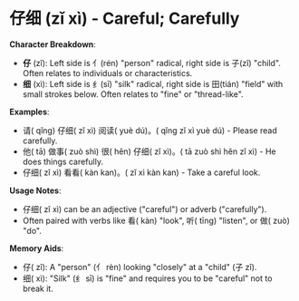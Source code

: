 # **仔细 (zǐ xì) - Careful; Carefully**

**Character Breakdown**:  
- **仔** (zǐ): Left side is 亻(rén) "person" radical, right side is 子(zǐ) "child". Often relates to individuals or characteristics.  
- **细** (xì): Left side is 纟(sī) "silk" radical, right side is 田(tián) "field" with small strokes below. Often relates to "fine" or "thread-like".

**Examples**:  
- 请( qǐng) 仔细( zǐ xì) 阅读( yuè dú)。( qǐng zǐ xì yuè dú) - Please read carefully.  
- 他( tā) 做事( zuò shì) 很( hěn) 仔细( zǐ xì)。( tā zuò shì hěn zǐ xì) - He does things carefully.  
- 仔细( zǐ xì) 看看( kàn kan)。( zǐ xì kàn kan) - Take a careful look.

**Usage Notes**:  
- 仔细( zǐ xì) can be an adjective ("careful") or adverb ("carefully").  
- Often paired with verbs like 看( kàn) "look", 听( tīng) "listen", or 做( zuò) "do".

**Memory Aids**:  
- 仔( zǐ): A "person" (亻 rèn) looking "closely" at a "child" (子 zǐ).  
- 细( xì): "Silk" (纟 sī) is "fine" and requires you to be "careful" not to break it.